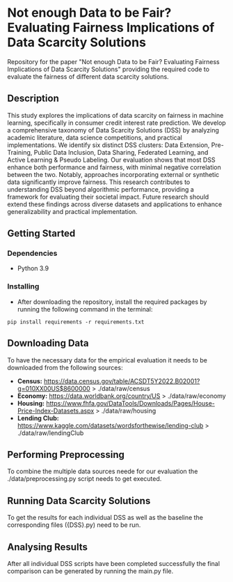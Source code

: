 # Not enough Data to be Fair? Evaluating Fairness Implications of Data Scarcity Solutions

Repository for the paper "Not enough Data to be Fair? Evaluating Fairness Implications of Data Scarcity Solutions" providing the required code to evaluate the fairness of different data scarcity solutions.

## Description
This study explores the implications of data scarcity on fairness in machine learning, specifically in consumer credit interest rate prediction. We develop a comprehensive taxonomy of Data Scarcity Solutions (DSS) by analyzing academic literature, data science competitions, and practical implementations. We identify six distinct DSS clusters: Data Extension, Pre-Training, Public Data Inclusion, Data Sharing, Federated Learning, and Active Learning & Pseudo Labeling. Our evaluation shows that most DSS enhance both performance and fairness, with minimal negative correlation between the two. Notably, approaches incorporating external or synthetic data significantly improve fairness. This research contributes to understanding DSS beyond algorithmic performance, providing a framework for evaluating their societal impact. Future research should extend these findings across diverse datasets and applications to enhance generalizability and practical implementation. 

## Getting Started

### Dependencies

* Python 3.9

### Installing

* After downloading the repository, install the required packages by running the following command in the terminal:
``` 
pip install requirements -r requirements.txt
```

## Downloading Data
To have the necessary data for the empirical evaluation it needs to be downloaded from the following sources:

* **Census:** https://data.census.gov/table/ACSDT5Y2022.B02001?g=010XX00US$8600000 > ./data/raw/census
* **Economy:** https://data.worldbank.org/country/US > ./data/raw/economy
* **Housing:** https://www.fhfa.gov/DataTools/Downloads/Pages/House-Price-Index-Datasets.aspx > ./data/raw/housing
* **Lending Club:** https://www.kaggle.com/datasets/wordsforthewise/lending-club > ./data/raw/lendingClub

## Performing Preprocessing
To combine the multiple data sources neede for our evaluation the ./data/preprocessing.py script needs to get executed.

## Running Data Scarcity Solutions
To get the results for each individual DSS as well as the baseline the corresponding files ({DSS}.py) need to be run.

## Analysing Results
After all individual DSS scripts have been completed successfully the final comparison can be generated by running the main.py file.

